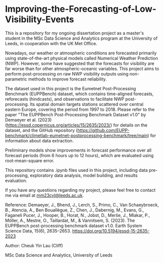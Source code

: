 # Improving-the-Forecasting-of-Low-Visibility-Events
This is a repository for my ongoing dissertation project as a master's student in the MSc Data Science and Analytics program at the University of Leeds, in cooperation with the UK Met Office.

Nowadays, our weather or atmospheric conditions are forecasted primarily using state-of-the-art physical models called Numerical Weather Prediction (NWP). However, some have suggested that the forecasts for visibility are far worse than for other atmospheric-oceanic variables. This project aims to perform post-processing on raw NWP visibility outputs using non-parametric methods to improve forecast reliability.

The dataset used in this project is the Eumetnet Post-Processing Benchmark (EUPPBench) dataset, which contains time-aligned forecasts, reforecasts (hindcasts), and observations to facilitate NWP post-processing. Its spatial domain targets stations scattered over central eastern Europe, covering the period from 1997 to 2018. Please refer to the paper "The EUPPBench Post-Processing Benchmark Dataset v1.0" by Demaeyer et al. (2023) (https://essd.copernicus.org/articles/15/2635/2023/) for details on the dataset, and the GitHub repository (https://github.com/EUPP-benchmark/climetlab-eumetnet-postprocessing-benchmark/tree/main) for information about data extraction.

Preliminary models show improvements in forecast performance over all forecast periods (from 6 hours up to 12 hours), which are evaluated using root-mean-square error.

This repository contains .ipynb files used in this project, including data pre-processing, exploratory data analysis, model building, and results evaluation.

If you have any questions regarding my project, please feel free to contact me via email at mm23cyl@leeds.ac.uk.

Reference:
Demaeyer, J., Bhend, J., Lerch, S., Primo, C., Van Schaeybroeck, B., Atencia, A., Ben Bouallègue, Z., Chen, J., Dabernig, M., Evans, G., Faganeli Pucer, J., Hooper, B., Horat, N., Jobst, D., Merše, J., Mlakar, P., Möller, A., Mestre, O., Taillardat, M., & Vannitsem, S. (2023). The EUPPBench post-processing benchmark dataset v1.0. Earth System Science Data, 15(6), 2635–2653. https://doi.org/10.5194/essd-15-2635-2023

Author: Cheuk Yin Lau (Cliff)


MSc Data Science and Analytics, University of Leeds
